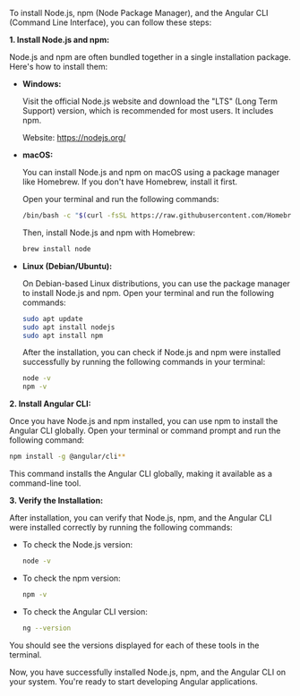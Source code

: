 To install Node.js, npm (Node Package Manager), and the Angular CLI (Command Line Interface), you can follow these steps:

**1. Install Node.js and npm:**

Node.js and npm are often bundled together in a single installation package. Here's how to install them:

- **Windows:**

   Visit the official Node.js website and download the "LTS" (Long Term Support) version, which is recommended for most users. It includes npm.

   Website: https://nodejs.org/

- **macOS:**

   You can install Node.js and npm on macOS using a package manager like Homebrew. If you don't have Homebrew, install it first.

   Open your terminal and run the following commands:

   ```bash
   /bin/bash -c "$(curl -fsSL https://raw.githubusercontent.com/Homebrew/install/HEAD/install.sh)"
   ```

   Then, install Node.js and npm with Homebrew:

   ```bash
   brew install node
   ```

- **Linux (Debian/Ubuntu):**

   On Debian-based Linux distributions, you can use the package manager to install Node.js and npm. Open your terminal and run the following commands:

   ```bash
   sudo apt update
   sudo apt install nodejs
   sudo apt install npm
   ```

   After the installation, you can check if Node.js and npm were installed successfully by running the following commands in your terminal:

   ```bash
   node -v
   npm -v
   ```

**2. Install Angular CLI:**

Once you have Node.js and npm installed, you can use npm to install the Angular CLI globally. Open your terminal or command prompt and run the following command:

```bash
npm install -g @angular/cli**
```

This command installs the Angular CLI globally, making it available as a command-line tool.

**3. Verify the Installation:**

After installation, you can verify that Node.js, npm, and the Angular CLI were installed correctly by running the following commands:

- To check the Node.js version:
  ```bash
  node -v
  ```

- To check the npm version:
  ```bash
  npm -v
  ```

- To check the Angular CLI version:
  ```bash
  ng --version
  ```

You should see the versions displayed for each of these tools in the terminal.

Now, you have successfully installed Node.js, npm, and the Angular CLI on your system. You're ready to start developing Angular applications.